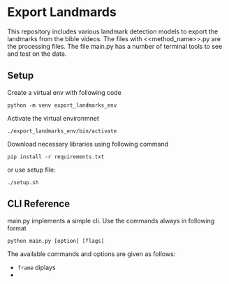 # Export Landmards

This repository includes various landmark detection models to export the landmarks from the bible videos. The files with <<method_name>>.py are the processing files. The file main.py has a number of terminal tools to see and test on the data. 

## Setup

Create a virtual env with following code
```
python -m venv export_landmarks_env
```

Activate the virtual environmnet

```
./export_landmarks_env/bin/activate
```

Download necessary libraries using following command
```
pip install -r requirements.txt
```
or use setup file: 

```
./setup.sh
```

## CLI Reference

main.py implements a simple cli. 
Use the commands always in following format
```
python main.py [option] [flags]
```

The available commands and options are given as follows:
- `frame` diplays
- 


